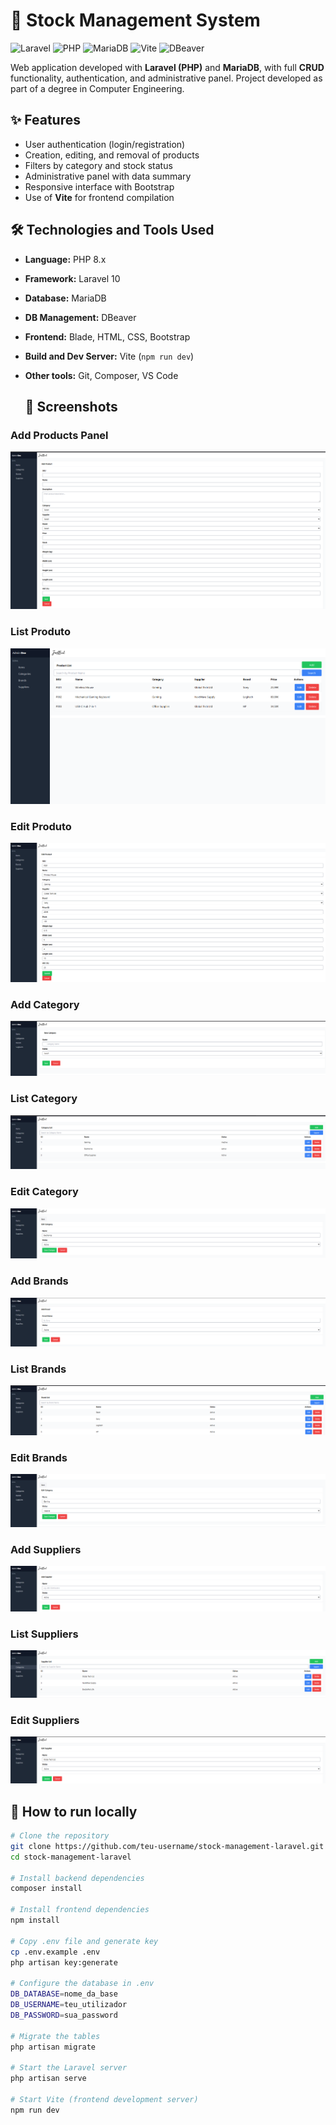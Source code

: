 # 🧾 Stock Management System

![Laravel](https://img.shields.io/badge/Feito%20com-Laravel-red?style=for-the-badge&logo=laravel&logoColor=white)
![PHP](https://img.shields.io/badge/PHP-8.x-blue?style=for-the-badge&logo=php&logoColor=white)
![MariaDB](https://img.shields.io/badge/MariaDB-10.x-lightgrey?style=for-the-badge&logo=mariadb&logoColor=003545)
![Vite](https://img.shields.io/badge/Vite-Dev%20Server-yellow?style=for-the-badge&logo=vite&logoColor=blue)
![DBeaver](https://img.shields.io/badge/Gestão%20BD-DBeaver-5c7f94?style=for-the-badge&logo=databricks&logoColor=white)

Web application developed with **Laravel (PHP)** and **MariaDB**, with full **CRUD** functionality, authentication, and administrative panel.
Project developed as part of a degree in Computer Engineering.

## ✨ Features
- User authentication (login/registration)
- Creation, editing, and removal of products
- Filters by category and stock status
- Administrative panel with data summary
- Responsive interface with Bootstrap
- Use of **Vite** for frontend compilation

## 🛠️ Technologies and Tools Used
- **Language:** PHP 8.x
- **Framework:** Laravel 10  
- **Database:** MariaDB  
- **DB Management:** DBeaver  
- **Frontend:** Blade, HTML, CSS, Bootstrap  
- **Build and Dev Server:** Vite (`npm run dev`)  
- **Other tools:** Git, Composer, VS Code

  ## 📸 Screenshots

### Add Products Panel
![Add Item](screenshots/itemsadd.png)

### List Produto
![List Item](screenshots/itemslist.png)

### Edit Produto
![Edit Item](screenshots/itemsedit.png)

### Add Category
![Add Category](screenshots/categoryadd.png)

### List Category
![List Category](screenshots/categorylist.png)

### Edit Category
![Edit Category](screenshots/categoryedit.png)

### Add Brands
![Add Brand](screenshots/brandadd.png)

### List Brands
![List Brands](screenshots/brandlist.png)

### Edit Brands
![Edit Brands](screenshots/brandedit.png)

### Add Suppliers
![Add Suppliers](screenshots/supplieradd.png)

### List Suppliers
![List Suppliers](screenshots/supplierlist.png)

### Edit Suppliers
![Edit Suppliers](screenshots/supplieredit.png)


## 🚀 How to run locally

```bash
# Clone the repository
git clone https://github.com/teu-username/stock-management-laravel.git
cd stock-management-laravel

# Install backend dependencies
composer install

# Install frontend dependencies
npm install

# Copy .env file and generate key
cp .env.example .env
php artisan key:generate

# Configure the database in .env
DB_DATABASE=nome_da_base
DB_USERNAME=teu_utilizador
DB_PASSWORD=sua_password

# Migrate the tables
php artisan migrate

# Start the Laravel server
php artisan serve

# Start Vite (frontend development server)
npm run dev


